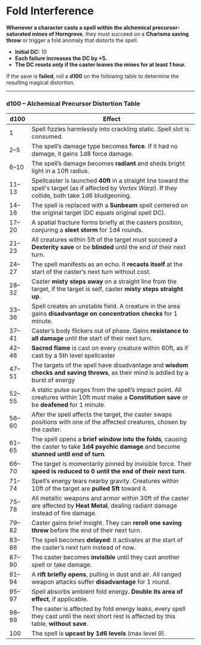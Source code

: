 # Fold Interference  

**Whenever a character casts a spell within the alchemical precursor-saturated mines of Horngrove**, they must succeed on a **Charisma saving throw** or trigger a fold anomaly that distorts the spell.  

- **Initial DC:** 10  
- **Each failure increases the DC by +5.**  
- **The DC resets only if the caster leaves the mines for at least 1 hour.**

If the save is **failed**, roll a **d100** on the following table to determine the resulting magical distortion.

---

### d100 – Alchemical Precursor Distortion Table

| d100 | Effect |
|------|--------|
| 1    | Spell fizzles harmlessly into crackling static. Spell slot is consumed. |
| 2–5  | The spell’s damage type becomes **force**. If it had no damage, it gains 1d8 force damage. |
| 6–10 | The spell’s damage becomes **radiant** and sheds bright light in a 10ft radius. |
| 11–13| Spellcaster is launched **40ft** in a straight line toward the spell's target (as if affected by *Vortex Warp*). If they collide, both take 1d6 bludgeoning. |
| 14–16| The spell is replaced with a **Sunbeam** spell centered on the original target (DC equals original spell DC). |
| 17–20| A spatial fracture forms briefly at the casters position, conjuring a **sleet storm** for 1d4 rounds. |
| 21–23| All creatures within 5ft of the target must succeed a **Dexterity save** or be **blinded** until the end of their next turn. |
| 24–27| The spell manifests as an echo. It **recasts itself** at the start of the caster’s next turn without cost. |
| 28–32| Caster **misty steps away** on a straight line from the target, if the target is self, caster **misty steps straight up**. |
| 33–36| Spell creates an unstable field. A creature in the area gains **disadvantage on concentration checks** for 1 minute. |
| 37–41| Caster’s body flickers out of phase. Gains **resistance to all damage** until the start of their next turn. |
| 42–46| **Sacred flame** is cast on every creature within 60ft, as if cast by a 5th level spellcaster |
| 47–51| The targets of the spell have disadvantage and **wisdom checks and saving throws**, as their mind is addled by a burst of energy |
| 52–55| A static pulse surges from the spell’s impact point. All creatures within 10ft must make a **Constitution save** or be **deafened** for 1 minute. |
| 56–60| After the spell affects the target, the caster swaps positions with one of the affected creatures, chosen by the caster. |
| 61–65| The spell opens a **brief window into the folds**, causing the caster to take **1d4 psychic damage** and become **stunned until end of turn**. |
| 66–70| The target is momentarily pinned by invisible force. Their **speed is reduced to 0 until the end of their next turn**. |
| 71–74| Spell’s energy tears nearby gravity. Creatures within 10ft of the target are **pulled 5ft** toward it. |
| 75–78| All metallic weapons and armor within 30ft of the caster are affected by **Heat Metal**, dealing radiant damage instead of fire damage. |
| 79–82| Caster gains brief insight. They can **reroll one saving throw** before the end of their next turn. |
| 83–86| The spell becomes **delayed**: it activates at the start of the caster’s next turn instead of now. |
| 87–90| The caster becomes **invisible** until they cast another spell or take damage. |z
| 91–94| A **rift briefly opens**, pulling in dust and air. All ranged weapon attacks suffer **disadvantage** for 1 round. |
| 95–97| Spell absorbs ambient fold energy. **Double its area of effect**, if applicable. |
| 98–99| The caster is affected by fold energy leaks, every spell they cast until the next short rest is affected by this table, **without save**. |
| 100  | The spell is **upcast by 1d6 levels** (max level 9). |
